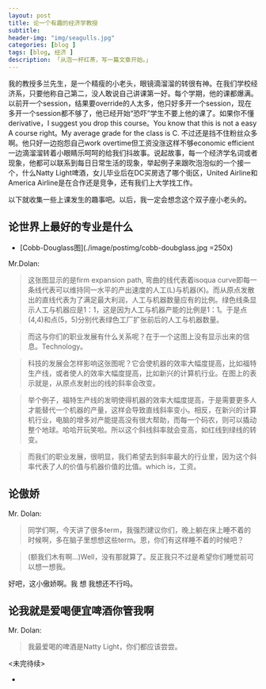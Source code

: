 ```yaml
---  
layout: post  
title: 论一个有趣的经济学教授
subtitle: 
header-img: "img/seagulls.jpg"
categories: [blog ]  
tags: [blog, 经济 ]
description: 「从泡一杯红茶，写一篇文章开始。」  
---  
```

我的教授多兰先生，是一个精瘦的小老头，眼镜滴溜溜的转很有神。在我们学校经济系，只要他称自己第二，没人敢说自己讲课第一好。每个学期，他的课都爆满。以前开一个session，结果要override的人太多，他只好多开一个session，现在多开一个session都不够了，他已经开始“恐吓”学生不要上他的课了。如果你不懂derivative，I suggest you drop this course。You know that this is not a easy A course right。My average grade for the class is C. 不过还是挡不住粉丝众多啊。他只好一边抱怨自己work overtime但工资没涨这样不够economic efficient一边滴溜溜转着小眼睛乐呵呵的给我们抖故事。说起故事，每一个经济学名词或者现象，他都可以联系到每日日常生活的现象，举起例子来跟吹泡泡似的一个接一个，什么Natty Light啤酒，女儿毕业后在DC买房选了哪个街区，United Airline和America Airline是在合作还是竞争，还有我们上大学找工作。

以下就收集一些上课发生的趣事吧。以后，我一定会想念这个双子座小老头的。

## 论世界上最好的专业是什么
* [Cobb-Douglass图](./image/postimg/cobb-doubglass.jpg =250x)

Mr.Dolan:

> 这张图显示的是firm expansion path, 弯曲的线代表着isoqua curve即每一条线代表可以维持同一水平的产出速度的人工(L)与机器(K)。而从原点发散出的直线代表为了满足最大利润，人工与机器数量应有的比例。绿色线条显示人工与机器应是1：1，这是因为人工与机器产能的比例是1：1。于是点(4,4)和点(5，5)分别代表绿色工厂扩张前后的人工与机器数量。

> 而这与你们的职业发展有什么关系呢？在于一个这图上没有显示出来的信息。Technology。

> 科技的发展会怎样影响这张图呢？它会使机器的效率大幅度提高，比如福特生产线，或者使人的效率大幅度提高，比如新兴的计算机行业。在图上的表示就是，从原点发射出的线的斜率会改变。

> 举个例子，福特生产线的发明使得机器的效率大幅度提高，于是需要更多人才能替代一个机器的产量，这样会导致直线斜率变小。相反，在新兴的计算机行业，电脑的增多对产能提高没有很大帮助，而每一个码农，则可以撬动整个地球。哈哈开玩笑啦。所以这个斜线斜率就会变高，如红线到绿线的转变。

> 而我们的职业发展，很明显，我们希望去到斜率最大的行业里，因为这个斜率代表了人的价值与机器价值的比值。which is，工资。


## 论傲娇

Mr. Dolan:

> 同学们啊，今天讲了很多term，我强烈建议你们，晚上躺在床上睡不着的时候啊，多在脑子里想想这些term。恩，你们有这样睡不着的时候吧？

> (额我们木有啊...)Well，没有那就算了。反正我只不过是希望你们睡觉前可以想一想我。

好吧，这小傲娇啊。我 想 我想还不行吗。

## 论我就是爱喝便宜啤酒你管我啊

Mr. Dolan:

> 我最爱喝的啤酒是Natty Light，你们都应该尝尝。


<未完待续>

*